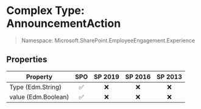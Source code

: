 # Complex Type: AnnouncementAction

> Namespace: Microsoft.SharePoint.EmployeeEngagement.Experience

## Properties

Property | SPO | SP 2019 | SP 2016 | SP 2013
----------|:---:|:-------:|:-------:|:-------:
Type (Edm.String) | ✅ | ❌ | ❌ | ❌
value (Edm.Boolean) | ✅ | ❌ | ❌ | ❌